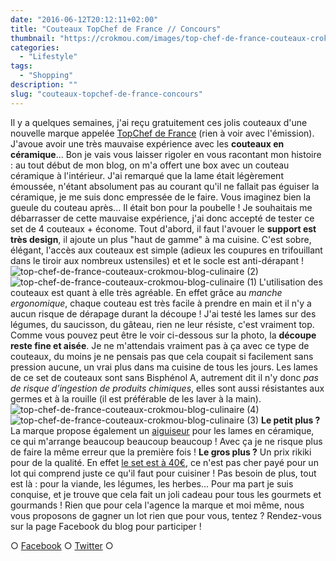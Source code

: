 ```yaml
---
date: "2016-06-12T20:12:11+02:00"
title: "Couteaux TopChef de France // Concours"
thumbnail: "https://crokmou.com/images/top-chef-de-france-couteaux-crokmou-blog-culinaire.jpg"
categories:
  - "Lifestyle"
tags:
  - "Shopping"
description: ""
slug: "couteaux-topchef-de-france-concours"
---
```


Il y a quelques semaines, j'ai reçu gratuitement ces jolis couteaux d'une nouvelle marque appelée [TopChef de France](http://www.topchefdefrance.com/) (rien à voir avec l'émission). J'avoue avoir une très mauvaise expérience avec les **couteaux en céramique**... Bon je vais vous laisser rigoler en vous racontant mon histoire : au tout début de mon blog, on m'a offert une box avec un couteau céramique à l'intérieur. J'ai remarqué que la lame était légèrement émoussée, n'étant absolument pas au courant qu'il ne fallait pas éguiser la céramique, je me suis donc empressée de le faire. Vous imaginez bien la gueule du couteau après... Il était bon pour la poubelle ! Je souhaitais me débarrasser de cette mauvaise expérience, j'ai donc accepté de tester ce set de 4 couteaux + économe. Tout d'abord, il faut l'avouer le **support est très design**, il ajoute un plus "haut de gamme" à ma cuisine. C'est sobre, élégant, l'accès aux couteaux est simple (adieux les coupures en trifouillant dans le tiroir aux nombreux ustensiles) et et le socle est anti-dérapant ! ![top-chef-de-france-couteaux-crokmou-blog-culinaire (2)](https://crokmou.com/images/top-chef-de-france-couteaux-crokmou-blog-culinaire-2.jpg) ![top-chef-de-france-couteaux-crokmou-blog-culinaire (1)](https://crokmou.com/images/top-chef-de-france-couteaux-crokmou-blog-culinaire-1.jpg) L'utilisation des couteaux est quant à elle très agréable. En effet grâce au _manche ergonomique_, chaque couteau est très facile à prendre en main et il n'y a aucun risque de dérapage durant la découpe ! J'ai testé les lames sur des légumes, du saucisson, du gâteau, rien ne leur résiste, c'est vraiment top. Comme vous pouvez peut être le voir ci-dessous sur la photo, la **découpe reste fine et aisée**. Je ne m'attendais vraiment pas à ça avec ce type de couteaux, du moins je ne pensais pas que cela coupait si facilement sans pression aucune, un vrai plus dans ma cuisine de tous les jours. Les lames de ce set de couteaux sont sans Bisphénol A, autrement dit il n'y donc _pas de risque d’ingestion de produits chimiques_, elles sont aussi résistantes aux germes et à la rouille (il est préférable de les laver à la main). ![top-chef-de-france-couteaux-crokmou-blog-culinaire (4)](https://crokmou.com/images/top-chef-de-france-couteaux-crokmou-blog-culinaire-4.jpg)![top-chef-de-france-couteaux-crokmou-blog-culinaire (3)](https://crokmou.com/images/top-chef-de-france-couteaux-crokmou-blog-culinaire-3.jpg) **Le petit plus ?** La marque propose également un [aiguiseur](https://www.amazon.fr/TopChefDeFrance-compatible-professionelle-excellente-dutilisation/dp/B01DK0XTUY/ref=sr_1_2?s=kitchen&ie=UTF8&qid=1465758407&sr=1-2) pour les lames en céramique, ce qui m'arrange beaucoup beaucoup beaucoup ! Avec ça je ne risque plus de faire la même erreur que la première fois ! **Le gros plus ?** Un prix rikiki pour de la qualité. En effet [le set est à 40€](https://www.amazon.fr/TopChefDeFrance-Couteaux-C%C3%A9ramique-Complet-%C3%A9conome/dp/B01B43KT16/ref=sr_1_1?s=kitchen&ie=UTF8&qid=1465758407&sr=1-1), ce n'est pas cher payé pour un lot qui comprend juste ce qu'il faut pour cuisiner ! Pas besoin de plus, tout est là : pour la viande, les légumes, les herbes... Pour ma part je suis conquise, et je trouve que cela fait un joli cadeau pour tous les gourmets et gourmands ! Rien que pour cela l'agence la marque et moi même, nous vous proposons de gagner un lot rien que pour vous, tentez ? Rendez-vous sur la page Facebook du blog pour participer !

○ [Facebook](https://www.facebook.com/crokmou.blog) ○ [Twitter](https://twitter.com/Crokmou) ○